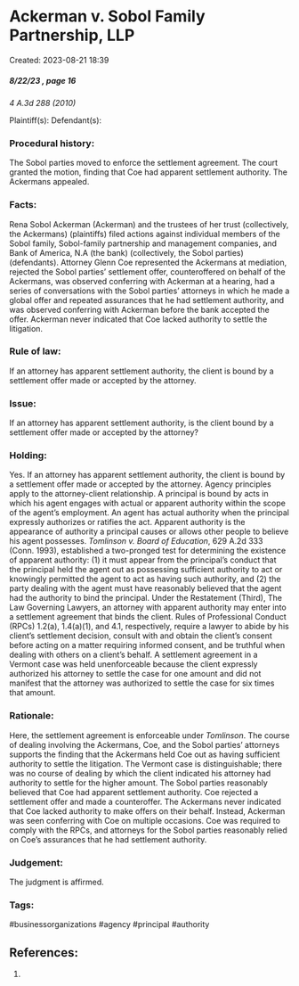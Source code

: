 # Ackerman v. Sobol Family Partnership, LLP
Created: 2023-08-21 18:39

##### 8/22/23 , page 16
*4 A.3d 288 (2010)*

Plaintiff(s):
Defendant(s):

### Procedural history:
The Sobol parties moved to enforce the settlement agreement. The court granted the motion, finding that Coe had apparent settlement authority. The Ackermans appealed.

### Facts:
Rena Sobol Ackerman (Ackerman) and the trustees of her trust (collectively, the Ackermans) (plaintiffs) filed actions against individual members of the Sobol family, Sobol-family partnership and management companies, and Bank of America, N.A (the bank) (collectively, the Sobol parties) (defendants). Attorney Glenn Coe represented the Ackermans at mediation, rejected the Sobol parties’ settlement offer, counteroffered on behalf of the Ackermans, was observed conferring with Ackerman at a hearing, had a series of conversations with the Sobol parties’ attorneys in which he made a global offer and repeated assurances that he had settlement authority, and was observed conferring with Ackerman before the bank accepted the offer. Ackerman never indicated that Coe lacked authority to settle the litigation. 


### Rule of law:
If an attorney has apparent settlement authority, the client is bound by a settlement offer made or accepted by the attorney.

### Issue:
If an attorney has apparent settlement authority, is the client bound by a settlement offer made or accepted by the attorney?

### Holding:
Yes. If an attorney has apparent settlement authority, the client is bound by a settlement offer made or accepted by the attorney. Agency principles apply to the attorney-client relationship. A principal is bound by acts in which his agent engages with actual or apparent authority within the scope of the agent’s employment. An agent has actual authority when the principal expressly authorizes or ratifies the act. Apparent authority is the appearance of authority a principal causes or allows other people to believe his agent possesses. _Tomlinson v. Board of Education_, 629 A.2d 333 (Conn. 1993), established a two-pronged test for determining the existence of apparent authority: (1) it must appear from the principal’s conduct that the principal held the agent out as possessing sufficient authority to act or knowingly permitted the agent to act as having such authority, and (2) the party dealing with the agent must have reasonably believed that the agent had the authority to bind the principal. Under the Restatement (Third), The Law Governing Lawyers, an attorney with apparent authority may enter into a settlement agreement that binds the client. Rules of Professional Conduct (RPCs) 1.2(a), 1.4(a)(1), and 4.1, respectively, require a lawyer to abide by his client’s settlement decision, consult with and obtain the client’s consent before acting on a matter requiring informed consent, and be truthful when dealing with others on a client’s behalf. A settlement agreement in a Vermont case was held unenforceable because the client expressly authorized his attorney to settle the case for one amount and did not manifest that the attorney was authorized to settle the case for six times that amount. 

### Rationale:
Here, the settlement agreement is enforceable under _Tomlinson_. The course of dealing involving the Ackermans, Coe, and the Sobol parties’ attorneys supports the finding that the Ackermans held Coe out as having sufficient authority to settle the litigation. The Vermont case is distinguishable; there was no course of dealing by which the client indicated his attorney had authority to settle for the higher amount. The Sobol parties reasonably believed that Coe had apparent settlement authority. Coe rejected a settlement offer and made a counteroffer. The Ackermans never indicated that Coe lacked authority to make offers on their behalf. Instead, Ackerman was seen conferring with Coe on multiple occasions. Coe was required to comply with the RPCs, and attorneys for the Sobol parties reasonably relied on Coe’s assurances that he had settlement authority. 

### Judgement:
The judgment is affirmed.

### Tags:
#businessorganizations #agency #principal #authority 



## References:

1. 
